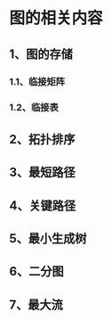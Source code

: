 # 图的相关内容

## 1、图的存储

### 1.1、临接矩阵

### 1.2、临接表

## 2、拓扑排序

## 3、最短路径

## 4、关键路径

## 5、最小生成树

## 6、二分图

## 7、最大流